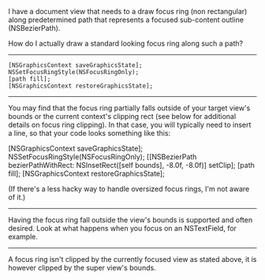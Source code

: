 I have a document view that needs to a draw focus ring (non rectangular) along predetermined path that represents a focused sub-content outline (NSBezierPath).

How do I actually draw a standard looking focus ring along such a path?

----

    
	[NSGraphicsContext saveGraphicsState];
	NSSetFocusRingStyle(NSFocusRingOnly);
	[path fill];
	[NSGraphicsContext restoreGraphicsState];


----

You may find that the focus ring partially falls outside of your target view's bounds or the current context's clipping rect (see below for additional details on focus ring clipping). In that case, you will typically need to insert a line, so that your code looks something like this:

    
[NSGraphicsContext saveGraphicsState];
NSSetFocusRingStyle(NSFocusRingOnly);
[[NSBezierPath bezierPathWithRect: NSInsetRect([self bounds], -8.0f, -8.0f)] setClip];
[path fill];
[NSGraphicsContext restoreGraphicsState];


(If there's a less hacky way to handle oversized focus rings, I'm not aware of it.)

----
Having the focus ring fall outside the view's bounds is supported and often desired. Look at what happens when you focus on an NSTextField, for example.

----

A focus ring isn't clipped by the currently focused view as stated above, it is however clipped by the super view's bounds.

